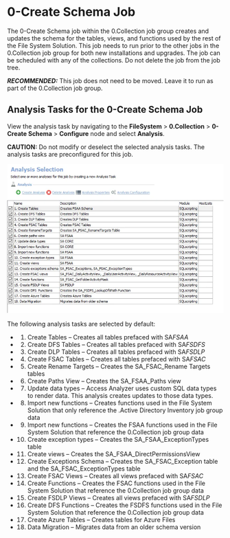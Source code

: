 # 0-Create Schema Job

The 0-Create Schema job within the 0.Collection job group creates and updates the schema for the
tables, views, and functions used by the rest of the File System Solution. This job needs to run
prior to the other jobs in the 0.Collection job group for both new installations and upgrades. The
job can be scheduled with any of the collections. Do not delete the job from the job tree.

**_RECOMMENDED:_** This job does not need to be moved. Leave it to run as part of the 0.Collection
job group.

## Analysis Tasks for the 0-Create Schema Job

View the analysis task by navigating to the **FileSystem** > **0.Collection** > **0-Create
Schema** > **Configure** node and select **Analysis**.

**CAUTION:** Do not modify or deselect the selected analysis tasks. The analysis tasks are
preconfigured for this job.

![Analysis Selection for the 0-Create Schema Job](../../../../../../static/img/product_docs/accessanalyzer/solutions/filesystem/collection/createschemaanalysis.webp)

The following analysis tasks are selected by default:

-   1. Create Tables – Creates all tables prefaced with SA*FSAA*
-   2. Create DFS Tables – Creates all tables prefaced with SA*FSDFS*
-   3. Create DLP Tables – Creates all tables prefaced with SA*FSDLP*
-   4. Create FSAC Tables – Creates all tables prefaced with SA*FSAC*
-   5. Create Rename Targets – Creates the SA_FSAC_Rename Targets tables
-   6. Create Paths View – Creates the SA_FSAA_Paths view
-   7. Update data types – Access Analyzer uses custom SQL data types to render data. This analysis
       creates updates to those data types.
-   8. Import new functions – Creates functions used in the File System Solution that only reference
       the .Active Directory Inventory job group data
-   9. Import new functions – Creates the FSAA functions used in the File System Solution that
       reference the 0.Collection job group data
-   10. Create exception types – Creates the SA_FSAA_ExceptionTypes table
-   11. Create views – Creates the SA_FSAA_DirectPermissionsView
-   12. Create Exceptions Schema – Creates the SA_FSAC_Exception table and the
        SA_FSAC_ExceptionTypes table
-   13. Create FSAC Views – Creates all views prefaced with SA*FSAC*
-   14. Create Functions – Creates the FSAC functions used in the File System Solution that
        reference the 0.Collection job group data
-   15. Create FSDLP Views – Creates all views prefaced with SA*FSDLP*
-   16. Create DFS Functions – Creates the FSDFS functions used in the File System Solution that
        reference the 0.Collection job group data
-   17. Create Azure Tables – Creates tables for Azure Files
-   18. Data Migration – Migrates data from an older schema version
